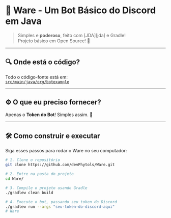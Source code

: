 # 🚀 Ware - Um Bot Básico do Discord em Java

> Simples e **poderoso**, feito com [JDA][jda] e Gradle!  
> Projeto básico em Open Source! 🌟

---

## 🔍 Onde está o código?

Todo o código-fonte está em:  
[`src/main/java/org/botexample`](https://github.com/devPhytols/Ware/tree/main/src/main/java/org/ware)

---

## ⚙️ O que eu preciso fornecer?

Apenas o **Token do Bot**! Simples assim. 🎉

---

## 🛠️ Como construir e executar

Siga esses passos para rodar o Ware no seu computador:

```bash
# 1. Clone o repositório
git clone https://github.com/devPhytols/Ware.git

# 2. Entre na pasta do projeto
cd Ware/

# 3. Compile o projeto usando Gradle
./gradlew clean build

# 4. Execute o bot, passando seu token do Discord
./gradlew run --args "seu-token-do-discord-aqui"
#   W a r e 
 
 
